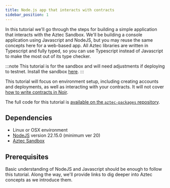 ```yaml
---
title: Node.js app that interacts with contracts
sidebar_position: 1
---
```


In this tutorial we'll go through the steps for building a simple application that interacts with the Aztec Sandbox. We'll be building a console application using Javascript and NodeJS, but you may reuse the same concepts here for a web-based app. All Aztec libraries are written in Typescript and fully typed, so you can use Typescript instead of Javascript to make the most out of its type checker.

:::note
This tutorial is for the sandbox and will need adjustments if deploying to testnet. Install the sandbox [here](../../../../getting_started.md).
:::

This tutorial will focus on environment setup, including creating accounts and deployments, as well as interacting with your contracts. It will not cover [how to write contracts in Noir](../../../../../aztec/smart_contracts_overview.md).

The full code for this tutorial is [available on the `aztec-packages` repository](https://github.com/AztecProtocol/aztec-packages/blob/v1.1.1/yarn-project/end-to-end/src/sample-dapp).

## Dependencies

- Linux or OSX environment
- [NodeJS](https://nodejs.org/) version 22.15.0 (minimum ver 20)
- [Aztec Sandbox](../../../../getting_started.md)

## Prerequisites

Basic understanding of NodeJS and Javascript should be enough to follow this tutorial. Along the way, we'll provide links to dig deeper into Aztec concepts as we introduce them.

